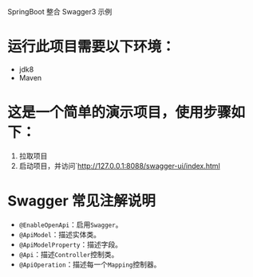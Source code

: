 SpringBoot 整合 Swagger3 示例

# 运行此项目需要以下环境：
- jdk8
- Maven

# 这是一个简单的演示项目，使用步骤如下：
1. 拉取项目
2. 启动项目，并访问`http://127.0.0.1:8088/swagger-ui/index.html

# Swagger 常见注解说明
- `@EnableOpenApi`：启用`Swagger`。
- `@ApiModel`：描述实体类。
- `@ApiModelProperty`：描述字段。
- `@Api`：描述`Controller`控制类。
- `@ApiOperation`：描述每一个`Mapping`控制器。